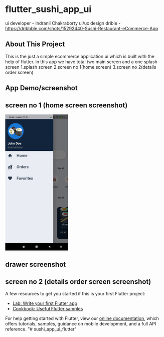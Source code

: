 # flutter_sushi_app_ui

ui developer - Indranil Chakraborty
ui/ux design drible - https://dribbble.com/shots/15292440-Sushi-Restaurant-eCommerce-App

## About This Project

This is the just a simple ecommerce application ui which is built with the help of flutter.
in this app we have total two main screen and a one splash screen
  1.splash screen
  2.screen no 1(home screen)
  3.screen no 2(details order screen)
  
## App Demo/screenshot

## screen no 1 (home screen screenshot)
<img src="assets/final_app_screenshot/screen shot1.jpg" width=200>

## drawer screenshot


## screen no 2 (details order screen screenshot)



A few resources to get you started if this is your first Flutter project:

- [Lab: Write your first Flutter app](https://flutter.dev/docs/get-started/codelab)
- [Cookbook: Useful Flutter samples](https://flutter.dev/docs/cookbook)

For help getting started with Flutter, view our
[online documentation](https://flutter.dev/docs), which offers tutorials,
samples, guidance on mobile development, and a full API reference.
"# sushi_app_ui_flutter" 
